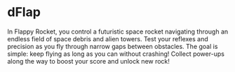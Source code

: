 # dFlap
In Flappy Rocket, you control a futuristic space rocket navigating through an endless field of space debris and alien towers. Test your reflexes and precision as you fly through narrow gaps between obstacles. The goal is simple: keep flying as long as you can without crashing! Collect power-ups along the way to boost your score and unlock new rock!
